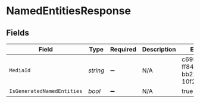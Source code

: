 # NamedEntitiesResponse


## Fields

| Field                                | Type                                 | Required                             | Description                          | Example                              |
| ------------------------------------ | ------------------------------------ | ------------------------------------ | ------------------------------------ | ------------------------------------ |
| `MediaId`                            | *string*                             | :heavy_minus_sign:                   | N/A                                  | c695988b-ff84-42ae-bb21-10f284fedb0e |
| `IsGeneratedNamedEntities`           | *bool*                               | :heavy_minus_sign:                   | N/A                                  | true                                 |